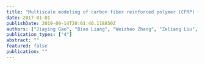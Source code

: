 ```yaml
---
title: "Multiscale modeling of carbon fiber reinforced polymer (CFRP) for integrated computational materials engineering process"
date: 2017-01-01
publishDate: 2019-09-14T20:01:46.118850Z
authors: ["Jiaying Gao", "Biao Liang", "Weizhao Zhang", "Zeliang Liu", "Puikei Cheng", "Ramin Bostanabad", "Jian Cao", "Wei Chen", "Wing Kam Liu", "Xuming Su", " others"]
publication_types: ["4"]
abstract: ""
featured: false
publication: ""
---
```



